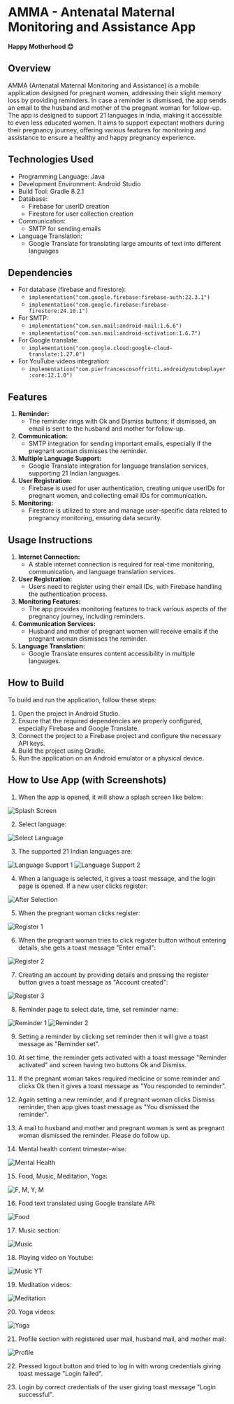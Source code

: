 # AMMA - Antenatal Maternal Monitoring and Assistance App

**Happy Motherhood 😊**

## Overview
AMMA (Antenatal Maternal Monitoring and Assistance) is a mobile application designed for pregnant women, addressing their slight memory loss by providing reminders. In case a reminder is dismissed, the app sends an email to the husband and mother of the pregnant woman for follow-up. The app is designed to support 21 languages in India, making it accessible to even less educated women. It aims to support expectant mothers during their pregnancy journey, offering various features for monitoring and assistance to ensure a healthy and happy pregnancy experience.

## Technologies Used
- Programming Language: Java
- Development Environment: Android Studio
- Build Tool: Gradle 8.2.1
- Database:
  - Firebase for userID creation
  - Firestore for user collection creation
- Communication:
  - SMTP for sending emails
- Language Translation:
  - Google Translate for translating large amounts of text into different languages

## Dependencies
- For database (firebase and firestore):
  - `implementation("com.google.firebase:firebase-auth:22.3.1")`
  - `implementation("com.google.firebase:firebase-firestore:24.10.1")`
- For SMTP:
  - `implementation("com.sun.mail:android-mail:1.6.6")`
  - `implementation("com.sun.mail:android-activation:1.6.7")`
- For Google translate:
  - `implementation("com.google.cloud:google-cloud-translate:1.27.0")`
- For YouTube videos integration:
  - `implementation("com.pierfrancescosoffritti.androidyoutubeplayer:core:12.1.0")`

## Features
1. **Reminder:**
   - The reminder rings with Ok and Dismiss buttons; if dismissed, an email is sent to the husband and mother for follow-up.
2. **Communication:**
   - SMTP integration for sending important emails, especially if the pregnant woman dismisses the reminder.
3. **Multiple Language Support:**
   - Google Translate integration for language translation services, supporting 21 Indian languages.
4. **User Registration:**
   - Firebase is used for user authentication, creating unique userIDs for pregnant women, and collecting email IDs for communication.
5. **Monitoring:**
   - Firestore is utilized to store and manage user-specific data related to pregnancy monitoring, ensuring data security.

## Usage Instructions
1. **Internet Connection:**
   - A stable internet connection is required for real-time monitoring, communication, and language translation services.
2. **User Registration:**
   - Users need to register using their email IDs, with Firebase handling the authentication process.
3. **Monitoring Features:**
   - The app provides monitoring features to track various aspects of the pregnancy journey, including reminders.
4. **Communication Services:**
   - Husband and mother of pregnant women will receive emails if the pregnant woman dismisses the reminder.
5. **Language Translation:**
   - Google Translate ensures content accessibility in multiple languages.

## How to Build
To build and run the application, follow these steps:
1. Open the project in Android Studio.
2. Ensure that the required dependencies are properly configured, especially Firebase and Google Translate.
3. Connect the project to a Firebase project and configure the necessary API keys.
4. Build the project using Gradle.
5. Run the application on an Android emulator or a physical device.

## How to Use App (with Screenshots)
1. When the app is opened, it will show a splash screen like below:

![Splash Screen](screenshots/splash_screen.png)

2. Select language:

![Select Language](screenshots/select_language.png)

3. The supported 21 Indian languages are:

![Language Support 1](screenshots/language_support_1.png)
![Language Support 2](screenshots/language_support_2.png)

4. When a language is selected, it gives a toast message, and the login page is opened. If a new user clicks register:

![After Selection](screenshots/after_selection.png)

5. When the pregnant woman clicks register:

![Register 1](screenshots/register_1.png)

6. When the pregnant woman tries to click register button without entering details, she gets a toast message "Enter email":

![Register 2](screenshots/register_2.png)

7. Creating an account by providing details and pressing the register button gives a toast message as "Account created":

![Register 3](screenshots/register_3.png)

8. Reminder page to select date, time, set reminder name:

![Reminder 1](screenshots/reminder_1.png)
![Reminder 2](screenshots/reminder_2.png)

9. Setting a reminder by clicking set reminder then it will give a toast message as "Reminder set".

10. At set time, the reminder gets activated with a toast message "Reminder activated" and screen having two buttons Ok and Dismiss.

11. If the pregnant woman takes required medicine or some reminder and clicks Ok then it gives a toast message as "You responded to reminder".

12. Again setting a new reminder, and if pregnant woman clicks Dismiss reminder, then app gives toast message as "You dismissed the reminder".

13. A mail to husband and mother and pregnant woman is sent as pregnant woman dismissed the reminder. Please do follow up.

14. Mental health content trimester-wise:

![Mental Health](screenshots/mental_health.png)

15. Food, Music, Meditation, Yoga:

![F, M, Y, M](screenshots/f_m_y_m.png)

16. Food text translated using Google translate API:

![Food](screenshots/food.png)

17. Music section:

![Music](screenshots/music.png)

18. Playing video on Youtube:

![Music YT](screenshots/music_yt.png)

19. Meditation videos:

![Meditation](screenshots/meditation.png)

20. Yoga videos:

![Yoga](screenshots/yoga.png)

21. Profile section with registered user mail, husband mail, and mother mail:

![Profile](screenshots/profile.png)

22. Pressed logout button and tried to log in with wrong credentials giving toast message "Login failed".

23. Login by correct credentials of the user giving toast message "Login successful".
